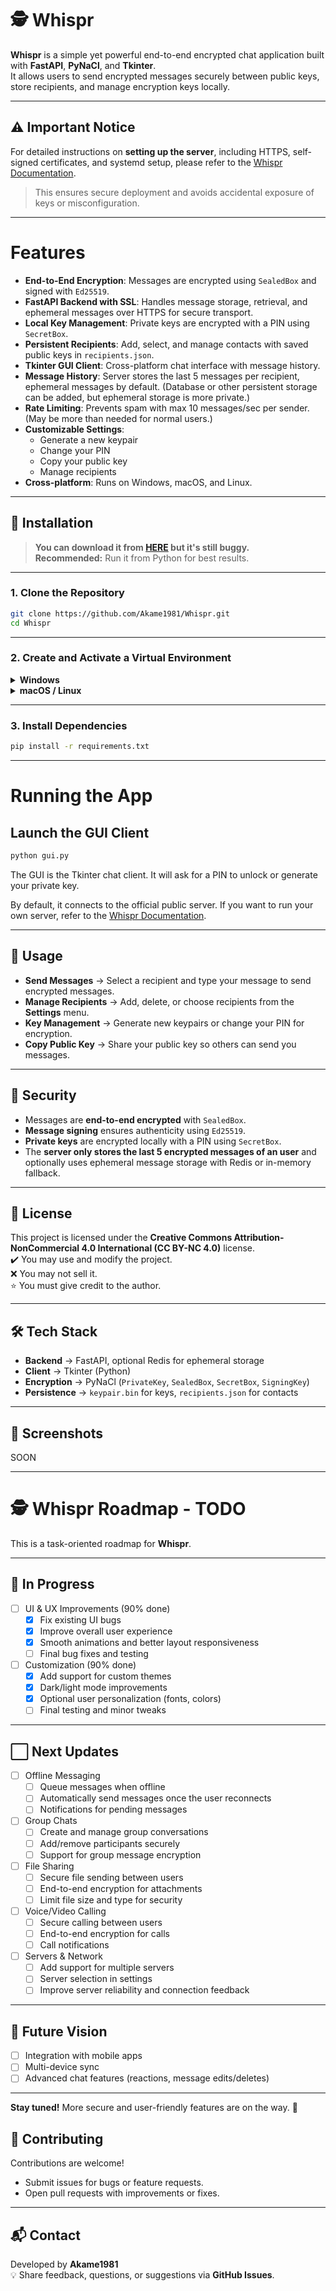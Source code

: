 # 🕵️ Whispr

**Whispr** is a simple yet powerful end-to-end encrypted chat application built with **FastAPI**, **PyNaCl**, and **Tkinter**.  
It allows users to send encrypted messages securely between public keys, store recipients, and manage encryption keys locally.

---

## ⚠️ Important Notice

For detailed instructions on **setting up the server**, including HTTPS, self-signed certificates, and systemd setup, please refer to the [Whispr Documentation](docs/setup-server.md).  

> This ensures secure deployment and avoids accidental exposure of keys or misconfiguration.

---


# Features

- **End-to-End Encryption**: Messages are encrypted using `SealedBox` and signed with `Ed25519`.
- **FastAPI Backend with SSL**: Handles message storage, retrieval, and ephemeral messages over HTTPS for secure transport.
- **Local Key Management**: Private keys are encrypted with a PIN using `SecretBox`.
- **Persistent Recipients**: Add, select, and manage contacts with saved public keys in `recipients.json`.
- **Tkinter GUI Client**: Cross-platform chat interface with message history.
- **Message History**: Server stores the last 5 messages per recipient, ephemeral messages by default. (Database or other persistent storage can be added, but ephemeral storage is more private.)
- **Rate Limiting**: Prevents spam with max 10 messages/sec per sender. (May be more than needed for normal users.)
- **Customizable Settings**:
  - Generate a new keypair
  - Change your PIN
  - Copy your public key
  - Manage recipients
- **Cross-platform**: Runs on Windows, macOS, and Linux.

---

## 🚀 Installation

> **You can download it from [HERE](https://github.com/Akame1981/Whispr/releases/tag/v0.1) but it's still buggy.**  
> **Recommended:** Run it from Python for best results.

---

### 1. **Clone the Repository**

```bash
git clone https://github.com/Akame1981/Whispr.git
cd Whispr
```

---

### 2. **Create and Activate a Virtual Environment**

<details>
<summary><strong>Windows</strong></summary>

```bash
python -m venv venv
venv\Scripts\activate
```
</details>

<details>
<summary><strong>macOS / Linux</strong></summary>

```bash
python3 -m venv venv
source venv/bin/activate
```
</details>

---

### 3. **Install Dependencies**

```bash
pip install -r requirements.txt
```

---

# Running the App

## Launch the GUI Client

```bash
python gui.py
```

The GUI is the Tkinter chat client. It will ask for a PIN to unlock or generate your private key.

By default, it connects to the official public server. If you want to run your own server, refer to the [Whispr Documentation](docs/setup-server.md).

---

## 🎯 Usage
- **Send Messages** → Select a recipient and type your message to send encrypted messages.  
- **Manage Recipients** → Add, delete, or choose recipients from the **Settings** menu.  
- **Key Management** → Generate new keypairs or change your PIN for encryption.  
- **Copy Public Key** → Share your public key so others can send you messages.  

---

## 🔐 Security
- Messages are **end-to-end encrypted** with `SealedBox`.  
- **Message signing** ensures authenticity using `Ed25519`.  
- **Private keys** are encrypted locally with a PIN using `SecretBox`.  
- The **server only stores the last 5 encrypted messages of an user** and optionally uses ephemeral message storage with Redis or in-memory fallback.

---

## 📜 License
This project is licensed under the **Creative Commons Attribution-NonCommercial 4.0 International (CC BY-NC 4.0)** license.  
✔️ You may use and modify the project.  
❌ You may not sell it.  
⭐ You must give credit to the author.  

---

## 🛠 Tech Stack

- **Backend** → FastAPI, optional Redis for ephemeral storage  
- **Client** → Tkinter (Python)  
- **Encryption** → PyNaCl (`PrivateKey`, `SealedBox`, `SecretBox`, `SigningKey`)  
- **Persistence** → `keypair.bin` for keys, `recipients.json` for contacts

---

## 📸 Screenshots
SOON

---
# 🕵️ Whispr Roadmap - TODO

This is a task-oriented roadmap for **Whispr**.

---

## 🔄 In Progress
- [ ] UI & UX Improvements (90% done)
  - [x] Fix existing UI bugs
  - [x] Improve overall user experience
  - [x] Smooth animations and better layout responsiveness
  - [ ] Final bug fixes and testing
- [ ] Customization (90% done)
  - [x] Add support for custom themes
  - [x] Dark/light mode improvements
  - [x] Optional user personalization (fonts, colors)
  - [ ] Final testing and minor tweaks

---

## ⬜ Next Updates
- [ ] Offline Messaging
  - [ ] Queue messages when offline
  - [ ] Automatically send messages once the user reconnects
  - [ ] Notifications for pending messages
- [ ] Group Chats
  - [ ] Create and manage group conversations
  - [ ] Add/remove participants securely
  - [ ] Support for group message encryption
- [ ] File Sharing
  - [ ] Secure file sending between users
  - [ ] End-to-end encryption for attachments
  - [ ] Limit file size and type for security
- [ ] Voice/Video Calling
  - [ ] Secure calling between users
  - [ ] End-to-end encryption for calls
  - [ ] Call notifications
- [ ] Servers & Network
  - [ ] Add support for multiple servers
  - [ ] Server selection in settings
  - [ ] Improve server reliability and connection feedback

---
## 🌟 Future Vision
- [ ] Integration with mobile apps
- [ ] Multi-device sync
- [ ] Advanced chat features (reactions, message edits/deletes)

---

**Stay tuned!** More secure and user-friendly features are on the way. 🚀

## 🤝 Contributing
Contributions are welcome!  
- Submit issues for bugs or feature requests.  
- Open pull requests with improvements or fixes.  

---

## 📬 Contact
Developed by **Akame1981**  
💡 Share feedback, questions, or suggestions via **GitHub Issues**.
